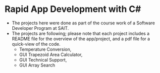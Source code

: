 # Rapid App Development with C#
- The projects here were done as part of the course work of a Software Developer Program at SAIT.
- The projects are following; please note that each project includes a README file for the overview of the app/project, and a pdf file for a quick-view of the code.
  - Temperature Conversion,
  - GUI Trapezoid Area Calculator,
  - GUI Technical Support,
  - GUI Array Search
